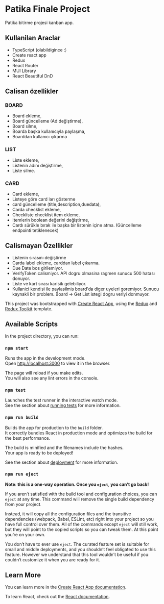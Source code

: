 # Patika Finale Project

Patika bitirme projesi kanban app.

## Kullanilan Araclar

- TypeScript (olabildigince :)
- Create react app
- Redux
- React Router
- MUI Library
- React Beautiful DnD

## Calisan özellikler

### BOARD

- Board ekleme,
- Board güncelleme (Ad değiştirme),
- Board silme,
- Boarda başka kullanıcıyla paylaşma,
- Boarddan kullanıcı çıkarma

### LIST

- Liste ekleme,
- Listenin adını değiştirme,
- Liste silme.

### CARD

- Card ekleme,
- Listeye göre card ları gösterme
- card güncelleme (title,description,duedata),
- Carda checklist ekleme,
- Checkliste checklist item ekleme,
- Itemlerin boolean değerini değiştirme,
- Cardı sürükle bırak ile başka bir listenin içine atma. (Güncelleme endpointi tetiklenecek)

## Calismayan Özellikler

- Listenin sırasını değiştirme
- Carda label ekleme, carddan label çıkarma.
- Due Date bos girilemiyor.
- VerifyToken calismiyor. API dogru olmasina ragmen sunucu 500 hatası donuyor.
- Liste ve kart sırası karisik gelebiliyor.
- Kullanici kendisi ile paylasilmis board'da diger uyeleri goremiyor. Sunucu kaynakli bir problem. Board -> Get List istegi dogru veriyi donmuyor.

This project was bootstrapped with [Create React App](https://github.com/facebook/create-react-app), using the [Redux](https://redux.js.org/) and [Redux Toolkit](https://redux-toolkit.js.org/) template.

## Available Scripts

In the project directory, you can run:

### `npm start`

Runs the app in the development mode.<br />
Open [http://localhost:3000](http://localhost:3000) to view it in the browser.

The page will reload if you make edits.<br />
You will also see any lint errors in the console.

### `npm test`

Launches the test runner in the interactive watch mode.<br />
See the section about [running tests](https://facebook.github.io/create-react-app/docs/running-tests) for more information.

### `npm run build`

Builds the app for production to the `build` folder.<br />
It correctly bundles React in production mode and optimizes the build for the best performance.

The build is minified and the filenames include the hashes.<br />
Your app is ready to be deployed!

See the section about [deployment](https://facebook.github.io/create-react-app/docs/deployment) for more information.

### `npm run eject`

**Note: this is a one-way operation. Once you `eject`, you can’t go back!**

If you aren’t satisfied with the build tool and configuration choices, you can `eject` at any time. This command will remove the single build dependency from your project.

Instead, it will copy all the configuration files and the transitive dependencies (webpack, Babel, ESLint, etc) right into your project so you have full control over them. All of the commands except `eject` will still work, but they will point to the copied scripts so you can tweak them. At this point you’re on your own.

You don’t have to ever use `eject`. The curated feature set is suitable for small and middle deployments, and you shouldn’t feel obligated to use this feature. However we understand that this tool wouldn’t be useful if you couldn’t customize it when you are ready for it.

## Learn More

You can learn more in the [Create React App documentation](https://facebook.github.io/create-react-app/docs/getting-started).

To learn React, check out the [React documentation](https://reactjs.org/).
